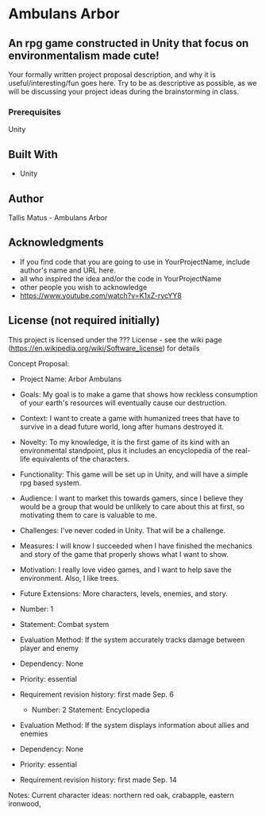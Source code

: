 # Ambulans Arbor
## An rpg game constructed in Unity that focus on environmentalism made cute!

Your formally written project proposal description, and why it is useful/interesting/fun goes here. Try to be as descriptive as possible, as we will be discussing your project ideas during the brainstorming in class.

### Prerequisites

Unity

## Built With

- Unity

## Author

Tallis Matus - Ambulans Arbor

## Acknowledgments

- If you find code that you are going to use in YourProjectName, include author's name and URL here.
- all who inspired the idea and/or the code in YourProjectName
- other people you wish to acknowledge
- https://www.youtube.com/watch?v=K1xZ-rycYY8 

## License (not required initially)

This project is licensed under the ??? License - see the wiki page (https://en.wikipedia.org/wiki/Software_license) for details


Concept Proposal:
  - Project Name: Arbor Ambulans
  - Goals: My goal is to make a game that shows how reckless consumption of your earth's resources will eventually
  cause our destruction.
  - Context: I want to create a game with humanized trees that have to survive in a dead future world, long after humans
  destroyed it.
  - Novelty: To my knowledge, it is the first game of its kind with an environmental standpoint, plus it includes
  an encyclopedia of the real-life equivalents of the characters.
  - Functionality: This game will be set up in Unity, and will have a simple rpg based system.
  - Audience: I want to market this towards gamers, since I believe they would be a group that would be unlikely
  to care about this at first, so motivating them to care is valuable to me.
  - Challenges: I've never coded in Unity. That will be a challenge.
  - Measures: I will know I succeeded when I have finished the mechanics and story of the game that properly shows
  what I want to show.
  - Motivation: I really love video games, and I want to help save the environment. Also, I like trees.
  - Future Extensions: More characters, levels, enemies, and story.

  - Number: 1
- Statement: Combat system
- Evaluation Method: If the system accurately tracks damage between player and enemy
- Dependency: None
- Priority: essential
- Requirement revision history: first made Sep. 6
  - Number: 2
  Statement: Encyclopedia
- Evaluation Method: If the system displays information about allies and enemies
- Dependency: None
- Priority: essential
- Requirement revision history: first made Sep. 14



Notes:
Current character ideas: northern red oak, crabapple, eastern ironwood, 